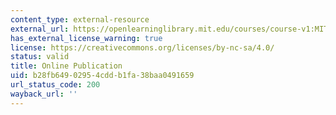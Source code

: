 ```yaml
---
content_type: external-resource
external_url: https://openlearninglibrary.mit.edu/courses/course-v1:MITx+0.502x+1T2019/about
has_external_license_warning: true
license: https://creativecommons.org/licenses/by-nc-sa/4.0/
status: valid
title: Online Publication
uid: b28fb649-0295-4cdd-b1fa-38baa0491659
url_status_code: 200
wayback_url: ''
---
```

